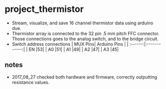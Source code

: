 # project_thermistor
- Stream, visualize, and save 16 channel thermistor data using arduino due.
- Thermistor array is connected to the 32 pin .5 mm pitch FFC connector.
Those connections goes to the analog switch, and to the bridge circuit.
- Switch address connections
| MUX Pins| Arduino Pins |
| :------:|:------------:|
| EN      |53|
| A0      |51|
| A1      |49|
| A2      |47|
| A3      |45|

## notes
- 2017_08_27 checked both hardware and firmware, correctly outputting resistance values. 
